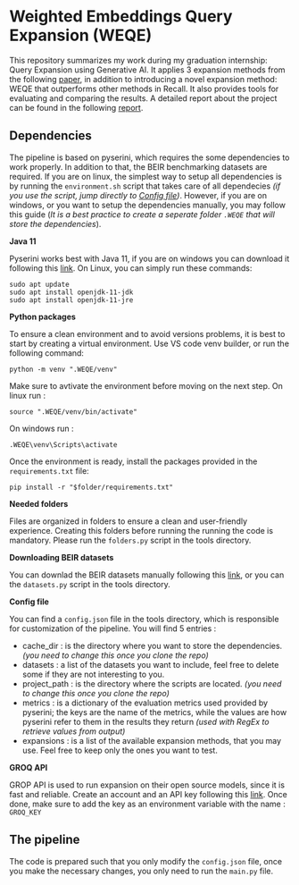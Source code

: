 # Weighted Embeddings Query Expansion (WEQE)

This repository summarizes my work during my graduation internship: Query Expansion using Generative AI. It applies 3 expansion methods from the following [paper](https://arxiv.org/pdf/2305.03653), in addition to introducing a novel expansion method: WEQE that outperforms other methods in Recall. It also provides tools for evaluating and comparing the results. A detailed report about the project can be found in the following [report](https://drive.google.com/file/d/1Bl_JYKQ7iOfnkXL9Q1fitUGf997mo5JT/view?usp=drive_link).

## Dependencies

The pipeline is based on pyserini, which requires the some dependencies to work properly. In addition to that, the BEIR benchmarking datasets are required. If you are on linux, the simplest way to setup all dependencies is by running the `environment.sh` script that takes care of all dependecies _(if you use the script, jump directly to <a href="#config">Config file</a>)_. However, if you are on windows, or you want to setup the dependencies manually, you may follow this guide (_It is a best practice to create a seperate folder `.WEQE` that will store the dependencies_).

**Java 11**

Pyserini works best with Java 11, if you are on windows you can download it following this [link](https://www.oracle.com/java/technologies/downloads/#license-lightbox). On Linux, you can simply run these commands:
    
    sudo apt update
    sudo apt install openjdk-11-jdk
    sudo apt install openjdk-11-jre

**Python packages**

To ensure a clean environment and to avoid versions problems, it is best to start by creating a virtual environment. Use VS code venv builder, or run the following command:

    python -m venv ".WEQE/venv"

Make sure to avtivate the environment before moving on the next step. On linux run :

    source ".WEQE/venv/bin/activate"

On windows run :

    .WEQE\venv\Scripts\activate

Once the environment is ready, install the packages provided in the `requirements.txt` file:

    pip install -r "$folder/requirements.txt"

**Needed folders**

Files are organized in folders to ensure a clean and user-friendly experience. Creating this folders before running the running the code is mandatory. Please run the `folders.py` script in the tools directory.

**Downloading BEIR datasets**

You can downlad the BEIR datasets manually following this [link](https://github.com/beir-cellar/beir), or you can the `datasets.py` script in the tools directory.

<strong id="config">Config file</strong>

You can find a `config.json` file in the tools directory, which is responsible for customization of the pipeline. You will find 5 entries :

- cache_dir : is the directory where you want to store the dependencies. _(you need to change this once you clone the repo)_
- datasets : a list of the datasets you want to include, feel free to delete some if they are not interesting to you.
- project_path : is the directory where the scripts are located. _(you need to change this once you clone the repo)_
- metrics : is a dictionary of the evaluation metrics used provided by pyserini; the keys are the name of the metrics, while the values are how pyserini refer to them in the results they return _(used with RegEx to retrieve values from output)_
- expansions : is a list of the available expansion methods, that you may use. Feel free to keep only the ones you want to test.

**GROQ API**

GROP API is used to run expansion on their open source models, since it is fast and reliable. Create an account and an API key following this [link](https://console.groq.com/login). Once done, make sure to add the key as an environment variable with the name : `GROQ_KEY`

## The pipeline

The code is prepared such that you only modify the `config.json` file, once you make the necessary changes, you only need to run the `main.py` file.
